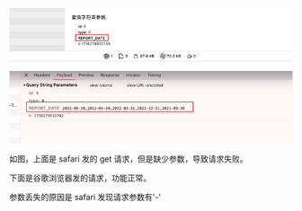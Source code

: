![alt text](./img/image.png)

如图，上面是 safari 发的 get 请求，但是缺少参数，导致请求失败。

下面是谷歌浏览器发的请求，功能正常。

参数丢失的原因是 safari 发现请求参数有'-'
